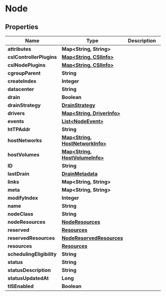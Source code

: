 

# Node


## Properties

| Name | Type | Description | Notes |
|------------ | ------------- | ------------- | -------------|
|**attributes** | **Map&lt;String, String&gt;** |  |  [optional] |
|**csIControllerPlugins** | [**Map&lt;String, CSIInfo&gt;**](CSIInfo.md) |  |  [optional] |
|**csINodePlugins** | [**Map&lt;String, CSIInfo&gt;**](CSIInfo.md) |  |  [optional] |
|**cgroupParent** | **String** |  |  [optional] |
|**createIndex** | **Integer** |  |  [optional] |
|**datacenter** | **String** |  |  [optional] |
|**drain** | **Boolean** |  |  [optional] |
|**drainStrategy** | [**DrainStrategy**](DrainStrategy.md) |  |  [optional] |
|**drivers** | [**Map&lt;String, DriverInfo&gt;**](DriverInfo.md) |  |  [optional] |
|**events** | [**List&lt;NodeEvent&gt;**](NodeEvent.md) |  |  [optional] |
|**htTPAddr** | **String** |  |  [optional] |
|**hostNetworks** | [**Map&lt;String, HostNetworkInfo&gt;**](HostNetworkInfo.md) |  |  [optional] |
|**hostVolumes** | [**Map&lt;String, HostVolumeInfo&gt;**](HostVolumeInfo.md) |  |  [optional] |
|**ID** | **String** |  |  [optional] |
|**lastDrain** | [**DrainMetadata**](DrainMetadata.md) |  |  [optional] |
|**links** | **Map&lt;String, String&gt;** |  |  [optional] |
|**meta** | **Map&lt;String, String&gt;** |  |  [optional] |
|**modifyIndex** | **Integer** |  |  [optional] |
|**name** | **String** |  |  [optional] |
|**nodeClass** | **String** |  |  [optional] |
|**nodeResources** | [**NodeResources**](NodeResources.md) |  |  [optional] |
|**reserved** | [**Resources**](Resources.md) |  |  [optional] |
|**reservedResources** | [**NodeReservedResources**](NodeReservedResources.md) |  |  [optional] |
|**resources** | [**Resources**](Resources.md) |  |  [optional] |
|**schedulingEligibility** | **String** |  |  [optional] |
|**status** | **String** |  |  [optional] |
|**statusDescription** | **String** |  |  [optional] |
|**statusUpdatedAt** | **Long** |  |  [optional] |
|**tlSEnabled** | **Boolean** |  |  [optional] |



